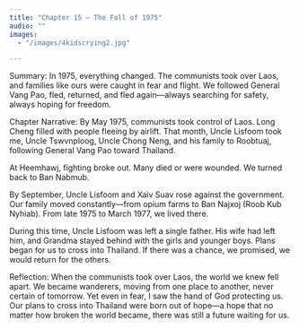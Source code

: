 ```yaml
---
title: "Chapter 15 — The Fall of 1975"
audio: ""
images:
  - "/images/4kidscrying2.jpg"

---
```

Summary:
In 1975, everything changed. The communists took over Laos, and families like ours were caught in fear and flight. We followed General Vang Pao, fled, returned, and fled again—always searching for safety, always hoping for freedom.

Chapter Narrative: By May 1975, communists took control of Laos. Long Cheng filled with people fleeing by airlift. That month, Uncle Lisfoom took me, Uncle Tswvnploog, Uncle Chong Neng, and his family to Roobtuaj, following General Vang Pao toward Thailand.

At Heemhawj, fighting broke out. Many died or were wounded. We turned back to Ban Nabmub.

By September, Uncle Lisfoom and Xaiv Suav rose against the government. Our family moved constantly—from opium farms to Ban Najxoj (Roob Kub Nyhiab). From late 1975 to March 1977, we lived there.

During this time, Uncle Lisfoom was left a single father. His wife had left him, and Grandma stayed behind with the girls and younger boys. Plans began for us to cross into Thailand. If there was a chance, we promised, we would return for the others.

Reflection:
When the communists took over Laos, the world we knew fell apart. We became wanderers, moving from one place to another, never certain of tomorrow. Yet even in fear, I saw the hand of God protecting us. Our plans to cross into Thailand were born out of hope—a hope that no matter how broken the world became, there was still a future waiting for us.